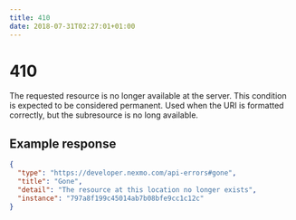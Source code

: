 ```yaml
---
title: 410
date: 2018-07-31T02:27:01+01:00
---
```


# 410

The requested resource is no longer available at the server. This condition is expected to be considered permanent. Used when the URI is formatted correctly, but the subresource is no long available.

## Example response

```json
{
  "type": "https://developer.nexmo.com/api-errors#gone",
  "title": "Gone",
  "detail": "The resource at this location no longer exists",
  "instance": "797a8f199c45014ab7b08bfe9cc1c12c"
}
```
